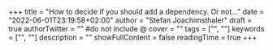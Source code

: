 +++
title = "How to decide if you should add a dependency. Or not..."
date = "2022-06-01T23:19:58+02:00"
author = "Stefan Joachimsthaler"
draft = true
authorTwitter = "" #do not include @
cover = ""
tags = ["", ""]
keywords = ["", ""]
description = ""
showFullContent = false
readingTime = true
+++

